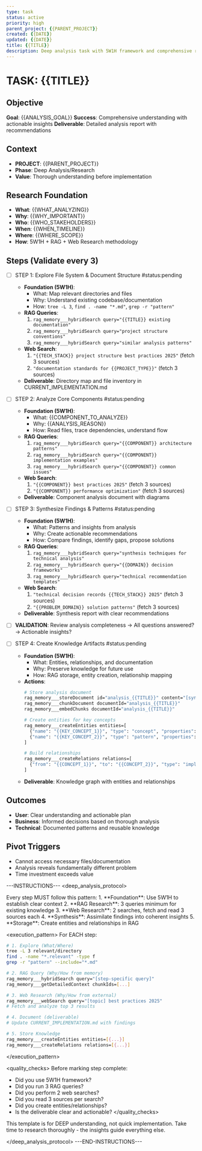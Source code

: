```yaml
---
type: task
status: active
priority: high
parent_project: {{PARENT_PROJECT}}
created: {{DATE}}
updated: {{DATE}}
title: {{TITLE}}
description: Deep analysis task with 5W1H framework and comprehensive research
---
```


# TASK: {{TITLE}}

## Objective
**Goal**: {{ANALYSIS_GOAL}}
**Success**: Comprehensive understanding with actionable insights
**Deliverable**: Detailed analysis report with recommendations

## Context
- **PROJECT**: {{PARENT_PROJECT}}
- **Phase**: Deep Analysis/Research
- **Value**: Thorough understanding before implementation

## Research Foundation
- **What**: {{WHAT_ANALYZING}}
- **Why**: {{WHY_IMPORTANT}}
- **Who**: {{WHO_STAKEHOLDERS}}
- **When**: {{WHEN_TIMELINE}}
- **Where**: {{WHERE_SCOPE}}
- **How**: 5W1H + RAG + Web Research methodology

## Steps (Validate every 3)

- [ ] STEP 1: Explore File System & Document Structure #status:pending
  - **Foundation (5W1H)**:
    - What: Map relevant directories and files
    - Why: Understand existing codebase/documentation
    - How: `tree -L 3`, `find . -name "*.md"`, `grep -r "pattern"`
  - **RAG Queries**:
    1. `rag_memory___hybridSearch query="{{TITLE}} existing documentation"`
    2. `rag_memory___hybridSearch query="project structure conventions"`
    3. `rag_memory___hybridSearch query="similar analysis patterns"`
  - **Web Search**: 
    1. `"{{TECH_STACK}} project structure best practices 2025"` (fetch 3 sources)
    2. `"documentation standards for {{PROJECT_TYPE}}"` (fetch 3 sources)
  - **Deliverable**: Directory map and file inventory in CURRENT_IMPLEMENTATION.md

- [ ] STEP 2: Analyze Core Components #status:pending
  - **Foundation (5W1H)**:
    - What: {{COMPONENT_TO_ANALYZE}}
    - Why: {{ANALYSIS_REASON}}
    - How: Read files, trace dependencies, understand flow
  - **RAG Queries**:
    1. `rag_memory___hybridSearch query="{{COMPONENT}} architecture patterns"`
    2. `rag_memory___hybridSearch query="{{COMPONENT}} implementation examples"`
    3. `rag_memory___hybridSearch query="{{COMPONENT}} common issues"`
  - **Web Search**:
    1. `"{{COMPONENT}} best practices 2025"` (fetch 3 sources)
    2. `"{{COMPONENT}} performance optimization"` (fetch 3 sources)
  - **Deliverable**: Component analysis document with diagrams

- [ ] STEP 3: Synthesize Findings & Patterns #status:pending
  - **Foundation (5W1H)**:
    - What: Patterns and insights from analysis
    - Why: Create actionable recommendations
    - How: Compare findings, identify gaps, propose solutions
  - **RAG Queries**:
    1. `rag_memory___hybridSearch query="synthesis techniques for technical analysis"`
    2. `rag_memory___hybridSearch query="{{DOMAIN}} decision frameworks"`
    3. `rag_memory___hybridSearch query="technical recommendation templates"`
  - **Web Search**:
    1. `"technical decision records {{TECH_STACK}} 2025"` (fetch 3 sources)
    2. `"{{PROBLEM_DOMAIN}} solution patterns"` (fetch 3 sources)
  - **Deliverable**: Synthesis report with clear recommendations

- [ ] **VALIDATION**: Review analysis completeness → All questions answered? → Actionable insights?

- [ ] STEP 4: Create Knowledge Artifacts #status:pending
  - **Foundation (5W1H)**:
    - What: Entities, relationships, and documentation
    - Why: Preserve knowledge for future use
    - How: RAG storage, entity creation, relationship mapping
  - **Actions**:
    ```bash
    # Store analysis document
    rag_memory___storeDocument id="analysis_{{TITLE}}" content="[synthesis]"
    rag_memory___chunkDocument documentId="analysis_{{TITLE}}"
    rag_memory___embedChunks documentId="analysis_{{TITLE}}"
    
    # Create entities for key concepts
    rag_memory___createEntities entities=[
      {"name": "{{KEY_CONCEPT_1}}", "type": "concept", "properties": {...}},
      {"name": "{{KEY_CONCEPT_2}}", "type": "pattern", "properties": {...}}
    ]
    
    # Build relationships
    rag_memory___createRelations relations=[
      {"from": "{{CONCEPT_1}}", "to": "{{CONCEPT_2}}", "type": "implements"}
    ]
    ```
  - **Deliverable**: Knowledge graph with entities and relationships

## Outcomes
- **User**: Clear understanding and actionable plan
- **Business**: Informed decisions based on thorough analysis
- **Technical**: Documented patterns and reusable knowledge

## Pivot Triggers
- Cannot access necessary files/documentation
- Analysis reveals fundamentally different problem
- Time investment exceeds value

---INSTRUCTIONS---
<deep_analysis_protocol>

<methodology>
Every step MUST follow this pattern:
1. **Foundation**: Use 5W1H to establish clear context
2. **RAG Research**: 3 queries minimum for existing knowledge
3. **Web Research**: 2 searches, fetch and read 3 sources each
4. **Synthesis**: Assimilate findings into coherent insights
5. **Storage**: Create entities and relationships in RAG
</methodology>

<execution_pattern>
For EACH step:
```bash
# 1. Explore (What/Where)
tree -L 3 relevant/directory
find . -name "*.relevant" -type f
grep -r "pattern" --include="*.md"

# 2. RAG Query (Why/How from memory)
rag_memory___hybridSearch query="[step-specific query]"
rag_memory___getDetailedContext chunkIds=[...]

# 3. Web Research (Why/How from external)
rag_memory___webSearch query="[topic] best practices 2025"
# Fetch and analyze top 3 results

# 4. Document (deliverable)
# Update CURRENT_IMPLEMENTATION.md with findings

# 5. Store Knowledge
rag_memory___createEntities entities=[{...}]
rag_memory___createRelations relations=[{...}]
```
</execution_pattern>

<quality_checks>
Before marking step complete:
- Did you use 5W1H framework?
- Did you run 3 RAG queries?
- Did you perform 2 web searches?
- Did you read 3 sources per search?
- Did you create entities/relationships?
- Is the deliverable clear and actionable?
</quality_checks>

<remember>
This template is for DEEP understanding, not quick implementation.
Take time to research thoroughly - the insights guide everything else.
</remember>

</deep_analysis_protocol>
---END-INSTRUCTIONS---